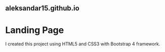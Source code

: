 ## aleksandar15.github.io
# Landing Page
I created this project using HTML5 and CSS3 with Bootstrap 4 framework.
